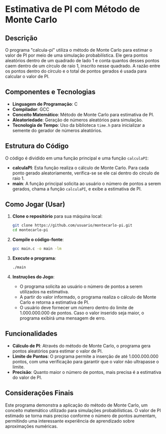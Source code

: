 # Estimativa de PI com Método de Monte Carlo

## Descrição

O programa "calcula-pi" utiliza o método de Monte Carlo para estimar o valor de PI por meio de uma simulação probabilística. Ele gera pontos aleatórios dentro de um quadrado de lado 1 e conta quantos desses pontos caem dentro de um círculo de raio 1, inscrito nesse quadrado. A razão entre os pontos dentro do círculo e o total de pontos gerados é usada para calcular o valor de PI.

## Componentes e Tecnologias

- **Linguagem de Programação**: C
- **Compilador**: GCC
- **Conceito Matemático**: Método de Monte Carlo para estimativa de PI.
- **Aleatoriedade**: Geração de números aleatórios para simulação.
- **Tecnologia de Tempo**: Uso da biblioteca `time.h` para inicializar a semente do gerador de números aleatórios.

## Estrutura do Código

O código é dividido em uma função principal e uma função `calculaPI`:
- **calculaPI**: Esta função realiza o cálculo de Monte Carlo. Para cada ponto gerado aleatoriamente, verifica-se se ele cai dentro do círculo de raio 1.
- **main**: A função principal solicita ao usuário o número de pontos a serem gerados, chama a função `calculaPI`, e exibe a estimativa de PI.

## Como Jogar (Usar)

1. **Clone o repositório** para sua máquina local:
   ```bash
   git clone https://github.com/usuario/montecarlo-pi.git
   cd montecarlo-pi
   ```

2. **Compile o código-fonte**:
   ```bash
   gcc main.c -o main -lm
   ```

3. **Execute o programa**:
   ```bash
   ./main
   ```

4. **Instruções do Jogo**:
   - O programa solicita ao usuário o número de pontos a serem utilizados na estimativa.
   - A partir do valor informado, o programa realiza o cálculo de Monte Carlo e retorna a estimativa de PI.
   - O usuário deve fornecer um número dentro do limite de 1.000.000.000 de pontos. Caso o valor inserido seja maior, o programa exibirá uma mensagem de erro.

## Funcionalidades

- **Cálculo de PI**: Através do método de Monte Carlo, o programa gera pontos aleatórios para estimar o valor de PI.
- **Limite de Pontos**: O programa permite a inserção de até 1.000.000.000 pontos, com uma verificação para garantir que o valor não ultrapasse o limite.
- **Precisão**: Quanto maior o número de pontos, mais precisa é a estimativa do valor de PI.

## Considerações Finais

Este programa demonstra a aplicação do método de Monte Carlo, um conceito matemático utilizado para simulações probabilísticas. O valor de PI estimado se torna mais preciso conforme o número de pontos aumentam, permitindo uma interessante experiência de aprendizado sobre aproximações numéricas.
